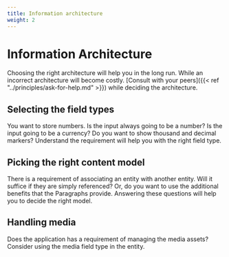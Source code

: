 ```yaml
---
title: Information architecture
weight: 2
---
```


# Information Architecture

Choosing the right architecture will help you in the long run. While an incorrect architecture will become costly. [Consult with your peers]({{< ref "../principles/ask-for-help.md" >}}) while deciding the architecture.

## Selecting the field types

You want to store numbers. Is the input always going to be a number? Is the input going to be a currency? Do you want to show thousand and decimal markers? Understand the requirement will help you with the right field type.

## Picking the right content model

There is a requirement of associating an entity with another entity. Will it suffice if they are simply referenced? Or, do you want to use the additional benefits that the Paragraphs provide. Answering these questions will help you to decide the right model.

## Handling media

Does the application has a requirement of managing the media assets? Consider using the media field type in the entity.
